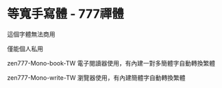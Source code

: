 # 等寬手寫體 - 777禪體

這個字體無法商用

僅能個人私用

zen777-Mono-book-TW 電子閱讀器使用，有內建一對多簡體字自動轉換繁體

zen777-Mono-write-TW 瀏覽器使用，有內建簡體字自動轉換繁體
